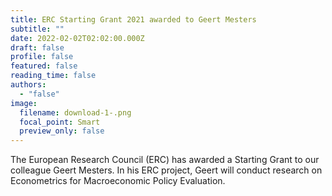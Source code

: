 ```yaml
---
title: ERC Starting Grant 2021 awarded to Geert Mesters
subtitle: ""
date: 2022-02-02T02:02:00.000Z
draft: false
profile: false
featured: false
reading_time: false
authors:
  - "false"
image:
  filename: download-1-.png
  focal_point: Smart
  preview_only: false
---
```

The European Research Council (ERC) has awarded a Starting Grant to our colleague Geert Mesters. In his ERC project, Geert will conduct research on Econometrics for Macroeconomic Policy Evaluation.
